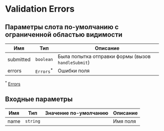 # Validation Errors

## Параметры слота по-умолчанию с ограниченной областью видимости

| Имя        |               Тип                | Описание                                           |
|------------|:--------------------------------:|----------------------------------------------------|
| submitted  |            `boolean`             | Была попытка отправки формы (вызов `handleSubmit`) |
| errors     |       `Errors`<sup>*</sup>       | Ошибки поля                                        |

<sup>*</sup> [Errors](./types.md#errors)

## Входные параметры

| Имя      | Тип                           | Значение по-умолчанию | Описание                                             |
|----------|-------------------------------|-----------------------|------------------------------------------------------|
| name     | `string`                      |                       | Имя поля                                             |
